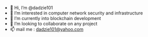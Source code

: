 - 👋 Hi, I’m @dadzie101
- 👀 I’m interested in computer network security and infrastructure
- 🌱 I’m currently into blockchain development
- 💞️ I’m looking to collaborate on any project 
- 📫 mail me : dadzie101@yahoo.com

<!---
dadzie101/dadzie101 is a ✨ special ✨ repository because its `README.md` (this file) appears on your GitHub profile.
You can click the Preview link to take a look at your changes.
--->
